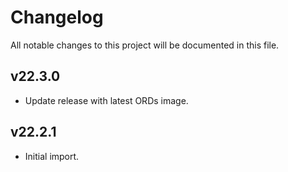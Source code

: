 # Changelog

All notable changes to this project will be documented in this file.

## v22.3.0

- Update release with latest ORDs image.

## v22.2.1

- Initial import.
